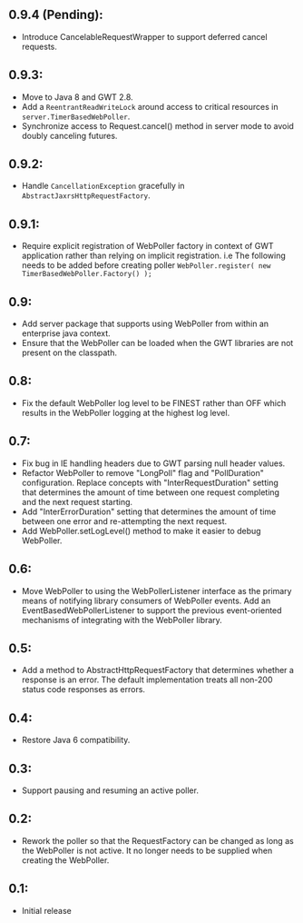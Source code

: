 ## 0.9.4 (Pending):

* Introduce CancelableRequestWrapper to support deferred cancel requests.

## 0.9.3:

* Move to Java 8 and GWT 2.8.
* Add a `ReentrantReadWriteLock` around access to critical resources in `server.TimerBasedWebPoller`.
* Synchronize access to Request.cancel() method in server mode to avoid doubly canceling futures.

## 0.9.2:

* Handle `CancellationException` gracefully in `AbstractJaxrsHttpRequestFactory`.

## 0.9.1:

* Require explicit registration of WebPoller factory in context of GWT application rather than
  relying on implicit registration. i.e The following needs to be added before creating poller
  `WebPoller.register( new TimerBasedWebPoller.Factory() );`

## 0.9:

* Add server package that supports using WebPoller from within an enterprise java context.
* Ensure that the WebPoller can be loaded when the GWT libraries are not present
  on the classpath.

## 0.8:

* Fix the default WebPoller log level to be FINEST rather than OFF which results in
  the WebPoller logging at the highest log level.

## 0.7:

* Fix bug in IE handling headers due to GWT parsing null header values.
* Refactor WebPoller to remove "LongPoll" flag and "PollDuration" configuration. Replace
  concepts with "InterRequestDuration" setting that determines the amount of time between
  one request completing and the next request starting.
* Add "InterErrorDuration" setting that determines the amount of time between
  one error and re-attempting the next request.
* Add WebPoller.setLogLevel() method to make it easier to debug WebPoller.

## 0.6:

* Move WebPoller to using the WebPollerListener interface as the primary means of notifying library
  consumers of WebPoller events. Add an EventBasedWebPollerListener to support the previous
  event-oriented mechanisms of integrating with the WebPoller library.

## 0.5:

* Add a method to AbstractHttpRequestFactory that determines whether a response is
  an error. The default implementation treats all non-200 status code responses as
  errors.

## 0.4:

* Restore Java 6 compatibility.

## 0.3:

* Support pausing and resuming an active poller.

## 0.2:

* Rework the poller so that the RequestFactory can be changed as long as the
  WebPoller is not active. It no longer needs to be supplied when creating the
  WebPoller.

## 0.1:

* Initial release
